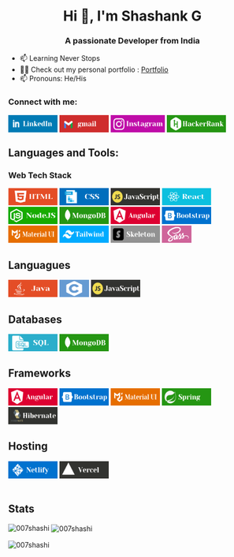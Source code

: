 <h1 align="center">Hi 👋, I'm Shashank G</h1>
<h3 align="center">A passionate Developer from India</h3>


- 📫 Learning Never Stops
- 👨‍💻 Check out my personal portfolio : <a href="https://shashank-g-portfolio.netlify.app/">Portfolio </a> <br>
- 📫 Pronouns: He/His



<h3 align="left">Connect with me:</h3>
<p align="left">
<a href="https://linkedin.com/in/https://www.linkedin.com/in/shashank-g-044091174/" target="blank"><img align="center" src="https://github.com/007shashi/images/blob/main/Linkedin.png" alt="https://www.linkedin.com/in/shashank-g-044091174/" height="35" width="100" /></a>
  <a href="hmailto:shashanknayak369@gmail.com" target="blank"><img align="center" src="https://github.com/007shashi/images/blob/main/gmail.png" alt="shashanknayak369@gmail.com" height="35" width="100" /></a>
<a href="https://instagram.com/https://www.instagram.com/007_shashi_/" target="blank"><img align="center" src="https://github.com/007shashi/images/blob/main/Instagram.png" alt="https://www.instagram.com/007_shashi_/" height="35" width="110" /></a>
<a href="https://www.hackerrank.com/https://www.hackerrank.com/profile/shashanknayak369" target="blank"><img align="center" src="https://github.com/007shashi/images/blob/main/Hackerrank.png" alt="https://www.hackerrank.com/profile/shashanknayak369" height="35" width="120" /></a>
</p>

<h2 align="left">Languages and Tools:</h2>
<p align="left"> 
  <h3 align="left">Web Tech Stack</h2>
<a href=""><img src="https://github.com/007shashi/images/blob/main/HTML_.png" alt="HTML" width="100" height="35"/></a>
<a href=""><img src="https://github.com/007shashi/images/blob/main/css.png" alt="CSS" width="100" height="35"/></a>
<a href=""><img src="https://github.com/007shashi/images/blob/main/Javascript.png" alt="Javascript" width="100" height="35"/></a>
<a href=""><img src="https://github.com/007shashi/images/blob/main/React_.png" alt="React" width="100" height="35"/></a>
<a href=""><img src="https://github.com/007shashi/images/blob/main/nodejs.png" alt="" width="100" height="35"/></a>
<a href=""><img src="https://github.com/007shashi/images/blob/main/mongodb.png" alt="" width="100" height="35"/></a>
<a href=""><img src="https://github.com/007shashi/images/blob/main/angular.png" alt="" width="100" height="35"/></a>
<a href=""><img src="https://github.com/007shashi/images/blob/main/bootstrap.png" alt="" width="100" height="35"/></a>
<a href=""><img src="https://github.com/007shashi/images/blob/main/material.png" alt="" width="100" height="35"/></a>
<a href=""><img src="https://github.com/007shashi/images/blob/main/tailwind.png" alt="" width="100" height="35"/></a>
<a href=""><img src="https://github.com/007shashi/images/blob/main/skeleton.png" alt="" width="100" height="35"/></a>
<a href=""><img src="https://github.com/007shashi/images/blob/main/Sass.png" alt="" width="60" height="35"/></a>

<h2 align="left">Languagues</h3>
<a href=""><img src="https://github.com/007shashi/images/blob/main/java.png" alt="" width="100" height="35"/></a>
<a href=""><img src="https://github.com/007shashi/images/blob/main/c.png" alt="" width="60" height="35"/></a>
<a href=""><img src="https://github.com/007shashi/images/blob/main/Javascript.png" alt="" width="100" height="35"/></a>

<h2 align="left">Databases</h3>
<a href=""><img src="https://github.com/007shashi/images/blob/main/sql.png" alt="" width="100" height="35"/></a>
<a href=""><img src="https://github.com/007shashi/images/blob/main/mongodb.png" alt="" width="100" height="35"/></a>

<h2 align="left">Frameworks</h3>
<a href=""><img src="https://github.com/007shashi/images/blob/main/angular.png" alt="" width="100" height="35"/></a>
<a href=""><img src="https://github.com/007shashi/images/blob/main/bootstrap.png" alt="" width="100" height="35"/></a>
<a href=""><img src="https://github.com/007shashi/images/blob/main/material.png" alt="" width="100" height="35"/></a>
<a href=""><img src="https://github.com/007shashi/images/blob/main/Spring.png" alt="" width="100" height="35"/></a>
<a href=""><img src="https://github.com/007shashi/images/blob/main/Hibernate.png" alt="" width="100" height="35"/></a>


<h2 align="left">Hosting</h3>
<a href=""><img src="https://github.com/007shashi/images/blob/main/Netlify.png" alt="" width="100" height="35"/></a>
<a href=""><img src="https://github.com/007shashi/images/blob/main/Vercel.png" alt="" width="100" height="35"/></a>
<br>
<br>
<h2 align="left">Stats</h3>
<p><img align="left" src="https://github-readme-stats.vercel.app/api/top-langs?username=007shashi&show_icons=true&locale=en&layout=compact" alt="007shashi" /></p>

<p>&nbsp;<img align="center" src="https://github-readme-stats.vercel.app/api?username=007shashi&show_icons=true&locale=en" alt="007shashi" /></p>

<p><img align="center" src="https://github-readme-streak-stats.herokuapp.com/?user=007shashi&" alt="007shashi" /></p>

<!--
**007shashi/007shashi** is a ✨ _special_ ✨ repository because its `README.md` (this file) appears on your GitHub profile.

Here are some ideas to get you started:

- 🔭 I’m currently working on ...
- 🌱 I’m currently learning ...
- 👯 I’m looking to collaborate on ...
- 🤔 I’m looking for help with ...
- 💬 Ask me about ...
- 📫 How to reach me: ...
- 😄 Pronouns: ...
- ⚡ Fun fact: ...
-->
